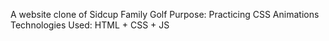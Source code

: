 A website clone of Sidcup Family Golf
Purpose: Practicing CSS Animations
Technologies Used: HTML + CSS + JS
